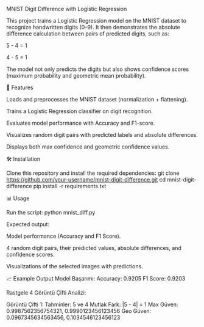 MNIST Digit Difference with Logistic Regression

This project trains a Logistic Regression model on the MNIST dataset to recognize handwritten digits (0–9).
It then demonstrates the absolute difference calculation between pairs of predicted digits, such as:

5 - 4 = 1

4 - 5 = 1

The model not only predicts the digits but also shows confidence scores (maximum probability and geometric mean probability).

🚀 Features

Loads and preprocesses the MNIST dataset (normalization + flattening).

Trains a Logistic Regression classifier on digit recognition.

Evaluates model performance with Accuracy and F1-score.

Visualizes random digit pairs with predicted labels and absolute differences.

Displays both max confidence and geometric confidence values.

🛠️ Installation

Clone this repository and install the required dependencies: 
git clone https://github.com/your-username/mnist-digit-difference.git
cd mnist-digit-difference
pip install -r requirements.txt

 📊 Usage

Run the script: 
python mnist_diff.py
 
Expected output:

Model performance (Accuracy and F1 Score).

4 random digit pairs, their predicted values, absolute differences, and confidence scores.

Visualizations of the selected images with predictions. 

📈 Example Output 
Model Başarımı:
Accuracy: 0.9205
F1 Score: 0.9203

Rastgele 4 Görüntü Çifti Analizi:

Görüntü Çifti 1:
  Tahminler: 5 ve 4
  Mutlak Fark: |5 - 4| = 1
  Max Güven: 0.9987562356754321, 0.9990123456123456
  Geo Güven: 0.0967345634563456, 0.1034546123456123
 
